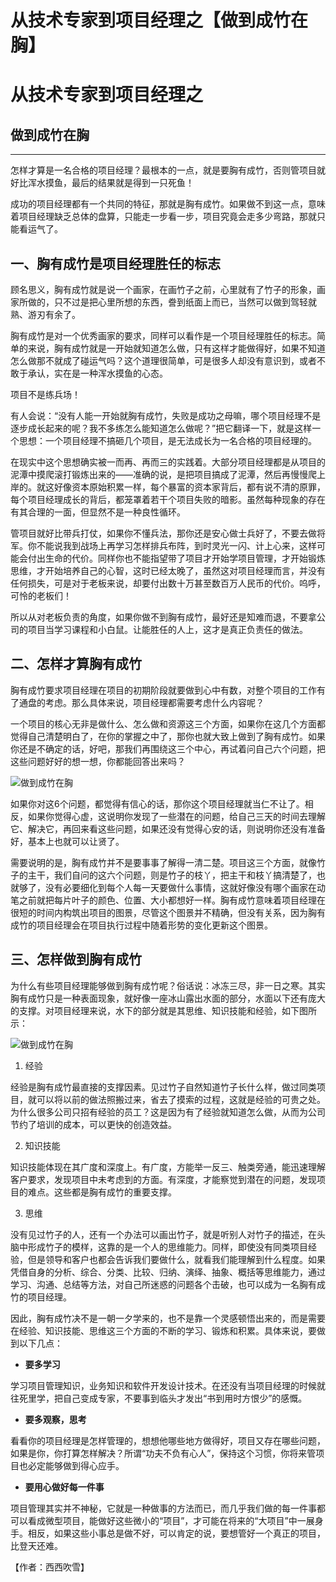 # 从技术专家到项目经理之【做到成竹在胸】

<h1 class="show">从技术专家到项目经理之</h1>
<h2 class="subtitle">做到成竹在胸</h2>

-----------------------------------------------------------

怎样才算是一名合格的项目经理？最根本的一点，就是要胸有成竹，否则管项目就好比浑水摸鱼，最后的结果就是得到一只死鱼！

成功的项目经理都有一个共同的特征，那就是胸有成竹。如果做不到这一点，意味着项目经理缺乏总体的盘算，只能走一步看一步，项目究竟会走多少弯路，那就只能看运气了。

## 一、胸有成竹是项目经理胜任的标志

顾名思义，胸有成竹就是说一个画家，在画竹子之前，心里就有了竹子的形象，画家所做的，只不过是把心里所想的东西，誊到纸面上而已，当然可以做到驾轻就熟、游刃有余了。

胸有成竹是对一个优秀画家的要求，同样可以看作是一个项目经理胜任的标志。简单的来说，胸有成竹就是一开始就知道怎么做，只有这样才能做得好，如果不知道怎么做那不就成了碰运气吗？这个道理很简单，可是很多人却没有意识到，或者不敢于承认，实在是一种浑水摸鱼的心态。

项目不是练兵场！

有人会说：“没有人能一开始就胸有成竹，失败是成功之母嘛，哪个项目经理不是逐步成长起来的呢？我不多练怎么能知道怎么做呢？”把它翻译一下，就是这样一个思想：一个项目经理不搞砸几个项目，是无法成长为一名合格的项目经理的。

在现实中这个思想确实被一而再、再而三的实践着。大部分项目经理都是从项目的泥潭中摸爬滚打锻炼出来的——准确的说，是把项目搞成了泥潭，然后再慢慢爬上岸的。就这好像资本原始积累一样，每个暴富的资本家背后，都有说不清的原罪，每个项目经理成长的背后，都笼罩着若干个项目失败的暗影。虽然每种现象的存在有其合理的一面，但显然不是一种良性循环。

管项目就好比带兵打仗，如果你不懂兵法，那你还是安心做士兵好了，不要去做将军。你不能说我到战场上再学习怎样排兵布阵，到时灵光一闪、计上心来，这样可能会付出生命的代价。同样你也不能指望带了项目才开始学项目管理，才开始锻炼思维，才开始培养自己的心智，这时已经太晚了，虽然这对项目经理而言，并没有任何损失，可是对于老板来说，却要付出数十万甚至数百万人民币的代价。呜呼，可怜的老板们！

所以从对老板负责的角度，如果你做不到胸有成竹，最好还是知难而退，不要拿公司的项目当学习课程和小白鼠。让能胜任的人上，这才是真正负责任的做法。


## 二、怎样才算胸有成竹

胸有成竹要求项目经理在项目的初期阶段就要做到心中有数，对整个项目的工作有了通盘的考虑。那么具体来说，项目经理都需要考虑什么内容呢？

一个项目的核心无非是做什么、怎么做和资源这三个方面，如果你在这几个方面都觉得自己清楚明白了，在你的掌握之中了，那你也就大致上做到了胸有成竹。如果你还是不确定的话，好吧，那我们再围绕这三个中心，再试着问自己六个问题，把这些问题好好的想一想，你都能回答出来吗？

![做到成竹在胸](img/做到成竹在胸-1.png)

如果你对这6个问题，都觉得有信心的话，那你这个项目经理就当仁不让了。相反，如果你觉得心虚，这说明你发现了一些潜在的问题，给自己三天的时间去理解它、解决它，再回来看这些问题，如果还没有觉得心安的话，则说明你还没有准备好，基本上也就可以让贤了。

需要说明的是，胸有成竹并不是要事事了解得一清二楚。项目这三个方面，就像竹子的主干，我们自问的这六个问题，则是竹子的枝丫，把主干和枝丫搞清楚了，也就够了，没有必要细化到每个人每一天要做什么事情，这就好像没有哪个画家在动笔之前就把每片叶子的颜色、位置、大小都想好一样。胸有成竹意味着项目经理在很短的时间内构筑出项目的图景，尽管这个图景并不精确，但没有关系，因为胸有成竹的项目经理会在项目执行过程中随着形势的变化更新这个图景。

 
## 三、怎样做到胸有成竹

为什么有些项目经理能够做到胸有成竹呢？俗话说：冰冻三尽，非一日之寒。其实胸有成竹只是一种表面现象，就好像一座冰山露出水面的部分，水面以下还有庞大的支撑。对项目经理来说，水下的部分就是其思维、知识技能和经验，如下图所示：

![做到成竹在胸](img/做到成竹在胸-2.png)

1. 经验

经验是胸有成竹最直接的支撑因素。见过竹子自然知道竹子长什么样，做过同类项目，就可以将以前的做法照搬过来，省去了摸索的过程，这就是经验的可贵之处。为什么很多公司只招有经验的员工？这是因为有了经验就知道怎么做，从而为公司节约了培训的成本，可以更快的创造效益。

2. 知识技能

知识技能体现在其广度和深度上。有广度，方能举一反三、触类旁通，能迅速理解客户要求，发现项目中未考虑到的方面。有深度，才能察觉到潜在的问题，发现项目的难点。这些都是胸有成竹的重要支撑。

3. 思维

没有见过竹子的人，还有一个办法可以画出竹子，就是听别人对竹子的描述，在头脑中形成竹子的模样，这靠的是一个人的思维能力。同样，即使没有同类项目经验，但是领导和客户也都会告诉我们要做什么，就看我们能理解到什么程度。如果凭借自身的分析、综合、分类、比较、归纳、演绎、抽象、概括等思维能力，通过学习、沟通、总结等方法，对自己所迷惑的问题各个击破，也可以成为一名胸有成竹的项目经理。


因此，胸有成竹决不是一朝一夕学来的，也不是靠一个灵感顿悟出来的，而是需要在经验、知识技能、思维这三个方面的不断的学习、锻炼和积累。具体来说，要做到以下几点：

* **要多学习**

学习项目管理知识，业务知识和软件开发设计技术。在还没有当项目经理的时候就往死里学，把自己变成专家，不要事到临头才发出“书到用时方恨少”的感慨。

* **要多观察，思考**

看看你的项目经理是怎样管理的，想想他哪些地方做得好，项目又存在哪些问题，如果是你，你打算怎样解决？所谓“功夫不负有心人”，保持这个习惯，你将来管项目也必定能够做到得心应手。

* **要用心做好每一件事**

项目管理其实并不神秘，它就是一种做事的方法而已，而几乎我们做的每一件事都可以看成微型项目，能做好这些微小的“项目”，才可能在将来的“大项目”中一展身手。相反，如果这些小事总是做不好，可以肯定的说，要想管好一个真正的项目，比登天还难。

<div class"right" >【作者：西西吹雪】</div>


